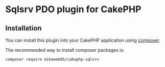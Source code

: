 # Sqlsrv PDO plugin for CakePHP

## Installation

You can install this plugin into your CakePHP application using [composer](https://getcomposer.org).

The recommended way to install composer packages is:

```
composer require mikeweb85/cakephp-sqlsrv
```
